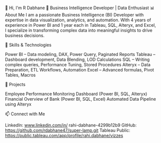 👋 Hi, I'm R Dabhane
🚀 Business Intelligence Developer | Data Enthusiast
📊 About Me
I am a passionate Business Intelligence (BI) Developer with expertise in data visualization, analytics, and automation. With 4 years of experience in Power BI and 1 year each in Tableau, SQL, Alteryx, and Excel, I specialize in transforming complex data into meaningful insights to drive business decisions.

🔧 Skills & Technologies

Power BI – Data modeling, DAX, Power Query, Paginated Reports
Tableau – Dashboard development, Data Blending, LOD Calculations
SQL – Writing complex queries, Performance Tuning, Stored Procedures
Alteryx – Data Preparation, ETL Workflows, Automation
Excel – Advanced formulas, Pivot Tables, Macros

📂 Projects

Employee Performance Monitoring Dashboard (Power BI, SQL, Alteryx)
Financial Overview of Bank (Power BI, SQL, Excel)
Automated Data Pipeline using Alteryx

📫 Connect with Me

LinkedIn: www.linkedin.com/in/ rahi-dabhane-4299b12b9
GitHub: https://github.com/rdabhane47/super-lamp.git
Tableau Public: https://public.tableau.com/app/profile/rahi.dabhane/vizzes
